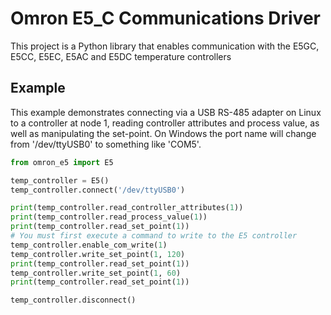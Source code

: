# Omron E5_C Communications Driver

This project is a Python library that enables communication with the E5GC, E5CC, E5EC, E5AC and E5DC temperature controllers

## Example
This example demonstrates connecting via a USB RS-485 adapter on Linux to a controller at node 1, reading controller attributes and process value, as well as manipulating the set-point. On Windows the port name will change from '/dev/ttyUSB0' to something like 'COM5'.
```python
from omron_e5 import E5

temp_controller = E5()
temp_controller.connect('/dev/ttyUSB0')

print(temp_controller.read_controller_attributes(1))
print(temp_controller.read_process_value(1))
print(temp_controller.read_set_point(1))
# You must first execute a command to write to the E5 controller
temp_controller.enable_com_write(1)
temp_controller.write_set_point(1, 120)
print(temp_controller.read_set_point(1))
temp_controller.write_set_point(1, 60)
print(temp_controller.read_set_point(1))

temp_controller.disconnect()
```